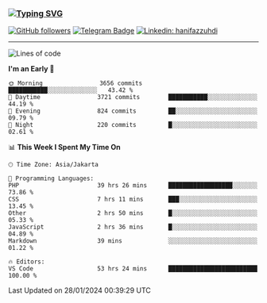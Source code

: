 ### [![Typing SVG](https://readme-typing-svg.herokuapp.com?font=lato&size=22&lines=Hi+There+👋)](https://git.io/typing-svg) 

[![GitHub followers](https://img.shields.io/github/followers/hanifazzuhdi?label=Follow&style=social)](https://github.com/hanifazzuhdi/?tab=follow) 
[![Telegram Badge](https://img.shields.io/badge/-hanif0198-blue?style=social&logo=telegram&link=https://www.t.me/hanif0198/)](https://www.t.me/hanif0198/) 
[![Linkedin: hanifazzuhdi](https://img.shields.io/badge/-hanifazzuhdi-blue?style=flat-square&logo=Linkedin&logoColor=white&link=https://www.linkedin.com/in/hanif-az-zuhdi-69688019b/)](https://www.linkedin.com/in/hanif-az-zuhdi-69688019b/) 

<hr/>

<!--START_SECTION:waka-->
![Lines of code](https://img.shields.io/badge/From%20Hello%20World%20I%27ve%20Written-44.6%20million%20lines%20of%20code-blue)

**I'm an Early 🐤** 

```text
🌞 Morning                3656 commits        ███████████░░░░░░░░░░░░░░   43.42 % 
🌆 Daytime                3721 commits        ███████████░░░░░░░░░░░░░░   44.19 % 
🌃 Evening                824 commits         ██░░░░░░░░░░░░░░░░░░░░░░░   09.79 % 
🌙 Night                  220 commits         █░░░░░░░░░░░░░░░░░░░░░░░░   02.61 % 
```


📊 **This Week I Spent My Time On** 

```text
🕑︎ Time Zone: Asia/Jakarta

💬 Programming Languages: 
PHP                      39 hrs 26 mins      ██████████████████░░░░░░░   73.86 % 
CSS                      7 hrs 11 mins       ███░░░░░░░░░░░░░░░░░░░░░░   13.45 % 
Other                    2 hrs 50 mins       █░░░░░░░░░░░░░░░░░░░░░░░░   05.33 % 
JavaScript               2 hrs 36 mins       █░░░░░░░░░░░░░░░░░░░░░░░░   04.89 % 
Markdown                 39 mins             ░░░░░░░░░░░░░░░░░░░░░░░░░   01.22 % 

🔥 Editors: 
VS Code                  53 hrs 24 mins      █████████████████████████   100.00 % 
```


 Last Updated on 28/01/2024 00:39:29 UTC
<!--END_SECTION:waka-->
